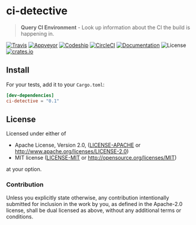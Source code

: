 # ci-detective

> **Query CI Environment** - Look up information about the CI the build is happening in.

[![Travis](https://travis-ci.org/crate-ci/ci-detective.svg)][Travis]
[![Appveyor](https://ci.appveyor.com/api/projects/status/ane9s9m78ij6i1hq/branch/master?svg=true)](https://ci.appveyor.com/project/epage/ci-detective/branch/master)
[![Codeship](https://app.codeship.com/projects/d498c1e0-f33e-0136-19a0-4e3e1edea9c6/status?branch=master)](/projects/320593)
[![CircleCI](https://circleci.com/gh/crate-ci/ci-detective/tree/master.svg?style=svg)](https://circleci.com/gh/crate-ci/ci-detective/tree/master)
[![Documentation](https://img.shields.io/badge/docs-master-blue.svg)][Documentation]
![License](https://img.shields.io/crates/l/ci-detective.svg)
[![crates.io](https://img.shields.io/crates/v/ci-detective.svg)][Crates.io]

## Install

For your tests, add it to your `Cargo.toml`:

```toml
[dev-dependencies]
ci-detective = "0.1"
```

## License

Licensed under either of

 * Apache License, Version 2.0, ([LICENSE-APACHE](LICENSE-APACHE) or http://www.apache.org/licenses/LICENSE-2.0)
 * MIT license ([LICENSE-MIT](LICENSE-MIT) or http://opensource.org/licenses/MIT)

at your option.

### Contribution

Unless you explicitly state otherwise, any contribution intentionally
submitted for inclusion in the work by you, as defined in the Apache-2.0
license, shall be dual licensed as above, without any additional terms or
conditions.

[Travis]: https://travis-ci.org/crate-ci/ci-detective
[Crates.io]: https://crates.io/crates/ci-detective
[Documentation]: https://docs.rs/ci-detective
[Environment]: https://github.com/Freyskeyd/environment
